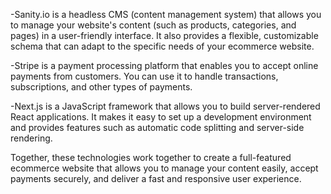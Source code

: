 -Sanity.io is a headless CMS (content management system) that allows you to manage your website's content (such as products, categories, and pages) in a user-friendly interface. It also provides a flexible, customizable schema that can adapt to the specific needs of your ecommerce website.

-Stripe is a payment processing platform that enables you to accept online payments from customers. You can use it to handle transactions, subscriptions, and other types of payments.

-Next.js is a JavaScript framework that allows you to build server-rendered React applications. It makes it easy to set up a development environment and provides features such as automatic code splitting and server-side rendering.

Together, these technologies work together to create a full-featured ecommerce website that allows you to manage your content easily, accept payments securely, and deliver a fast and responsive user experience.
